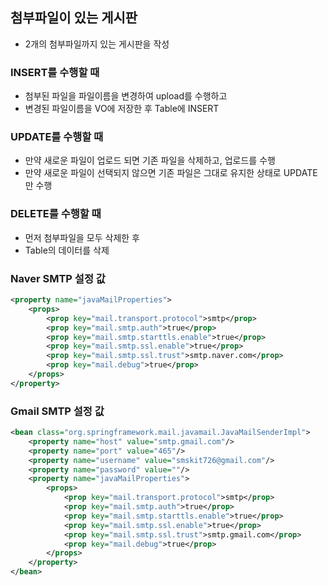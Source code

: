 ## 첨부파일이 있는 게시판
* 2개의 첨부파일까지 있는 게시판을 작성

### INSERT를 수행할 때
* 첨부된 파일을 파일이름을 변경하여 upload를 수행하고
* 변경된 파일이름을 VO에 저장한 후 Table에 INSERT

### UPDATE를 수행할 때
* 만약 새로운 파일이 업로드 되면 기존 파일을 삭제하고, 업로드를 수행
* 만약 새로운 파일이 선택되지 않으면 기존 파일은 그대로 유지한 상태로 UPDATE만 수행

### DELETE를 수행할 때
* 먼저 첨부파일을 모두 삭제한 후
* Table의 데이터를 삭제

### Naver SMTP 설정 값
``` XML
<property name="javaMailProperties">
	<props>
		<prop key="mail.transport.protocol">smtp</prop>
		<prop key="mail.smtp.auth">true</prop>
		<prop key="mail.smtp.starttls.enable">true</prop>
		<prop key="mail.smtp.ssl.enable">true</prop>
		<prop key="mail.smtp.ssl.trust">smtp.naver.com</prop>
		<prop key="mail.debug">true</prop>
	</props>
</property>
```

### Gmail SMTP 설정 값
``` XML
<bean class="org.springframework.mail.javamail.JavaMailSenderImpl">
	<property name="host" value="smtp.gmail.com"/>
	<property name="port" value="465"/>
	<property name="username" value="smskit726@gmail.com"/>
	<property name="password" value=""/>
	<property name="javaMailProperties">
		<props>
			<prop key="mail.transport.protocol">smtp</prop>
			<prop key="mail.smtp.auth">true</prop>
			<prop key="mail.smtp.starttls.enable">true</prop>
			<prop key="mail.smtp.ssl.enable">true</prop>
			<prop key="mail.smtp.ssl.trust">smtp.gmail.com</prop>
			<prop key="mail.debug">true</prop>
		</props>
	</property>
</bean>
```